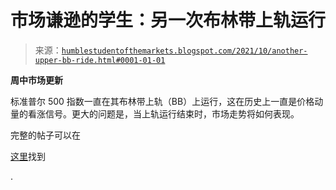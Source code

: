 <!--yml

类别：未分类

date: 2024-05-18 01:53:28

-->

# 市场谦逊的学生：另一次布林带上轨运行

> 来源：[`humblestudentofthemarkets.blogspot.com/2021/10/another-upper-bb-ride.html#0001-01-01`](https://humblestudentofthemarkets.blogspot.com/2021/10/another-upper-bb-ride.html#0001-01-01)

**周中市场更新**

标准普尔 500 指数一直在其布林带上轨（BB）上运行，这在历史上一直是价格动量的看涨信号。更大的问题是，当上轨运行结束时，市场走势将如何表现。

完整的帖子可以在

[这里](https://humblestudentofthemarkets.com/2021/10/20/another-upper-bb-ride/)找到

.
